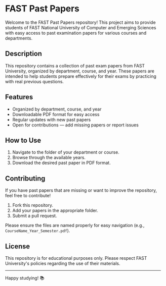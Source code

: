 # FAST Past Papers

Welcome to the FAST Past Papers repository! This project aims to provide students of FAST National University of Computer and Emerging Sciences with easy access to past examination papers for various courses and departments.

## Description

This repository contains a collection of past exam papers from FAST University, organized by department, course, and year. These papers are intended to help students prepare effectively for their exams by practicing with real previous questions.

## Features

- Organized by department, course, and year
- Downloadable PDF format for easy access
- Regular updates with new past papers
- Open for contributions — add missing papers or report issues

## How to Use

1. Navigate to the folder of your department or course.
2. Browse through the available years.
3. Download the desired past paper in PDF format.

## Contributing

If you have past papers that are missing or want to improve the repository, feel free to contribute!

1. Fork this repository.
2. Add your papers in the appropriate folder.
3. Submit a pull request.

Please ensure the files are named properly for easy navigation (e.g., `CourseName_Year_Semester.pdf`).

## License

This repository is for educational purposes only. Please respect FAST University's policies regarding the use of their materials.

---

Happy studying! 📚
